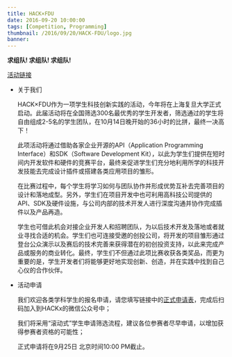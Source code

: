 ```yaml
---
title: HACK×FDU
date: 2016-09-20 10:00:00
tags: [Competition, Programming]
thumbnail: /2016/09/20/HACK-FDU/logo.jpg
banner: 
---
```

**求组队! 求组队! 求组队!**

[活动链接](http://fdu.hackx.org/)

* 关于我们 

	HACK×FDU作为一项学生科技创新实践的活动，今年将在上海复旦大学正式启动。此届活动将在全国筛选300名最优秀的学生开发者，筛选通过的学生将自由组成2-5名的学生团队，在10月14日晚开始的36小时的比拼，最终一决高下！ 

	此项活动将通过借助各家企业开源的API（Application Programming Interface）和SDK（Software Development Kit），以此为学生们提供在短时间内开发软件和硬件的竞赛平台，最终来促进学生们充分地利用所学的科技开发技能去完成设计插件或搭建各类应用项目的雏形。 

	在比赛过程中，每个学生将学习如何与团队协作并形成优势互补去完善项目的设计和落地成型。另外，学生们在项目开发中也可利用高科技公司提供的API、SDK及硬件设施，与公司内部的技术开发人进行深度沟通并协作完成插件以及产品再造。 

	学生也可借此机会对接企业开发人和招聘团队，为以后技术开发及落地或者就业寻找合适的机会。学生们也可连接受邀的创投公司，将开发的项目雏形通过登台公众演示以及赛后的技术完善来获得潜在的初创投资支持，以此来完成产品或服务的商业转化。最终，学生们不但通过此项比赛收获各类奖品，而更为重要的是，学生开发者们将能够更好地实现创新、创造，并在实践中找到自己心仪的合作伙伴。 

* 活动申请 

	我们欢迎各类学科学生的报名申请，请您填写链接中的[正式申请表](http://form.mikecrm.com/PphIxn)，完成后扫码加入到HACKx的微信公众号中； 
	
	我们将采用“滚动式”学生申请筛选流程，建议各位参赛者尽早申请，以增加获得参赛者资格的可能性； 
	
	正式申请将在9月25日 北京时间10:00 PM截止。 